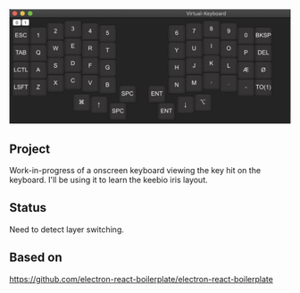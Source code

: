 <img src="internals/img/keyboard.png" />

<br />

## Project

Work-in-progress of a onscreen keyboard viewing the key hit on the keyboard.
I'll be using it to learn the keebio iris layout.

## Status

Need to detect layer switching.

## Based on

https://github.com/electron-react-boilerplate/electron-react-boilerplate
